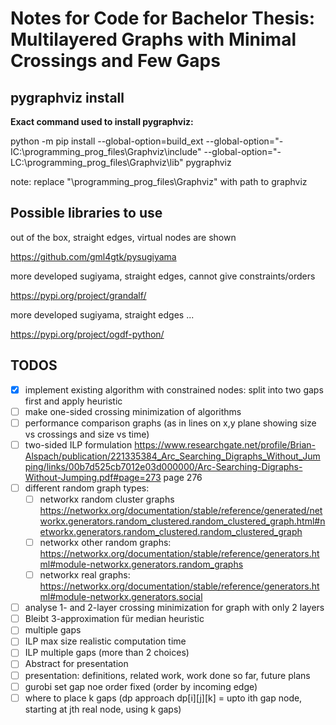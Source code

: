 # Notes for Code for Bachelor Thesis: Multilayered Graphs with Minimal Crossings and Few Gaps

## pygraphviz install

**Exact command used to install pygraphviz:**

python -m pip install --global-option=build_ext --global-option="-IC:\programming_prog_files\Graphviz\include" --global-option="-LC:\programming_prog_files\Graphviz\lib" pygraphviz

note: replace "\programming_prog_files\Graphviz" with path to graphviz

## Possible libraries to use

out of the box, straight edges, virtual nodes are shown

https://github.com/gml4gtk/pysugiyama

more developed sugiyama, straight edges, cannot give constraints/orders

https://pypi.org/project/grandalf/

more developed sugiyama, straight edges ...

https://pypi.org/project/ogdf-python/

## TODOS

- [x] implement existing algorithm with constrained nodes: split into two gaps first and apply heuristic
- [ ] make one-sided crossing minimization of algorithms
- [ ] performance comparison graphs (as in lines on x,y plane showing size vs crossings and size vs time)
- [ ] two-sided ILP formulation
      https://www.researchgate.net/profile/Brian-Alspach/publication/221335384_Arc_Searching_Digraphs_Without_Jumping/links/00b7d525cb7012e03d000000/Arc-Searching-Digraphs-Without-Jumping.pdf#page=273
      page 276
- [ ] different random graph types:
  - [ ] networkx random cluster graphs https://networkx.org/documentation/stable/reference/generated/networkx.generators.random_clustered.random_clustered_graph.html#networkx.generators.random_clustered.random_clustered_graph
  - [ ] networkx other random graphs: https://networkx.org/documentation/stable/reference/generators.html#module-networkx.generators.random_graphs
  - [ ] networkx real graphs: https://networkx.org/documentation/stable/reference/generators.html#module-networkx.generators.social
- [ ] analyse 1- and 2-layer crossing minimization for graph with only 2 layers
- [ ] Bleibt 3-approximation für median heuristic
- [ ] multiple gaps
- [ ] ILP max size realistic computation time
- [ ] ILP multiple gaps (more than 2 choices)
- [ ] Abstract for presentation
- [ ] presentation: definitions, related work, work done so far, future plans
- [ ] gurobi set gap noe order fixed (order by incoming edge)
- [ ] where to place k gaps (dp approach dp[i][j][k] = upto ith gap node, starting at jth real node, using k gaps)
